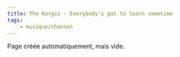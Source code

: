 ```yaml
---
title: The Korgis - Everybody's got to learn sometime
tags:
    - musique/chanson
---
```


Page créée automatiquement, mais vide.
